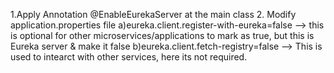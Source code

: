 1.Apply Annotation @EnableEurekaServer at the main class
2. Modify application.properties file
  a)eureka.client.register-with-eureka=false --> this is optional for other microservices/applications to mark as true, but this is Eureka server & make it false 
  b)eureka.client.fetch-registry=false --> This is used to intearct with other services, here its not required.

